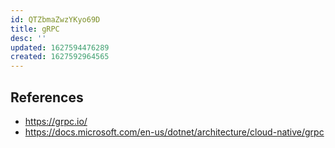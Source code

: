 ```yaml
---
id: QTZbmaZwzYKyo69D
title: gRPC
desc: ''
updated: 1627594476289
created: 1627592964565
---
```


## References

- https://grpc.io/
- https://docs.microsoft.com/en-us/dotnet/architecture/cloud-native/grpc
